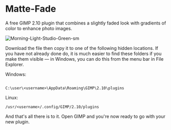 # Matte-Fade
A free GIMP 2.10 plugin that combines a slightly faded look with gradients of color to enhance photo images.

![Morning-Light-Studio-Green-sm](https://github.com/Nikkinoodl/Matte-Fade/assets/17559271/72aae472-379c-4a5c-9dee-b68ffda3532f)


Download the file then copy it to one of the following hidden locations. If you have not already done do, it is much easier to find these folders if you make them visible — in Windows, you can do this from the menu bar in File Explorer.

Windows:
```

C:\user\<username>\AppData\Roaming\GIMP\2.10\plugins

```
Linux:

```
/usr/<username>/.config/GIMP/2.10/plugins

```

And that's all there is to it. Open GIMP and you're now ready to go with your new plugin.
